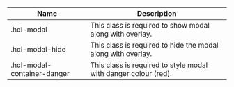 | Name                        | Description                                                     |
| --------------------------- | --------------------------------------------------------------- |
| .hcl-modal                  | This class is required to show modal along with overlay.        |
| .hcl-modal-hide             | This class is required to hide the modal along with overlay.    |
| .hcl-modal-container-danger | This class is required to style modal with danger colour (red). |
